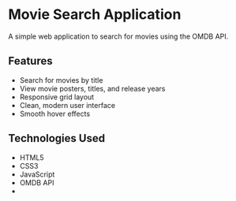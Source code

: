 # Movie Search Application

A simple web application to search for movies using the OMDB API.

## Features
- Search for movies by title
- View movie posters, titles, and release years
- Responsive grid layout
- Clean, modern user interface
- Smooth hover effects

## Technologies Used
- HTML5
- CSS3
- JavaScript
- OMDB API
- 
